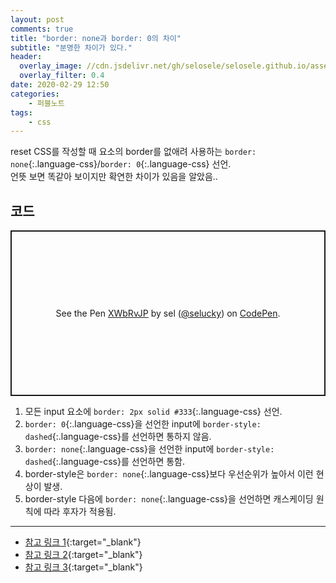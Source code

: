 ```yaml
---
layout: post
comments: true
title: "border: none과 border: 0의 차이"
subtitle: "분명한 차이가 있다."
header:
  overlay_image: //cdn.jsdelivr.net/gh/selosele/selosele.github.io/assets/images/thumb/css_thumb01.jpg
  overlay_filter: 0.4
date: 2020-02-29 12:50
categories:
    - 퍼블노트
tags:
    - css
---
```


reset CSS를 작성할 때 요소의 border를 없애려 사용하는 ```border: none```{:.language-css}/```border: 0```{:.language-css} 선언.  
언뜻 보면 똑같아 보이지만 확연한 차이가 있음을 알았음..

## 코드

<p class="codepen" data-height="265" data-theme-id="default" data-default-tab="css,result" data-user="selucky" data-slug-hash="XWbRvJP" style="height: 265px; box-sizing: border-box; display: flex; align-items: center; justify-content: center; border: 2px solid; margin: 1em 0; padding: 1em;" data-pen-title="XWbRvJP">
  <span>See the Pen <a href="https://codepen.io/selucky/pen/XWbRvJP">
  XWbRvJP</a> by sel (<a href="https://codepen.io/selucky">@selucky</a>)
  on <a href="https://codepen.io">CodePen</a>.</span>
</p>
<script async src="https://static.codepen.io/assets/embed/ei.js"></script>

1. 모든 input 요소에 ```border: 2px solid #333```{:.language-css} 선언.
2. ```border: 0```{:.language-css}을 선언한 input에 ```border-style: dashed```{:.language-css}를 선언하면 통하지 않음.
3. ```border: none```{:.language-css}을 선언한 input에 ```border-style: dashed```{:.language-css}를 선언하면 통함.
4. border-style은 ```border: none```{:.language-css}보다 우선순위가 높아서 이런 현상이 발생.
5. border-style 다음에 ```border: none```{:.language-css}을 선언하면 캐스케이딩 원칙에 따라 후자가 적용됨.

---

- [참고 링크 1](https://stackoverflow.com/questions/2922909/should-i-use-border-none-or-border-0){:target="_blank"}
- [참고 링크 2](https://codepen.io/denilsonsa/pen/LkdHh?editors=110){:target="_blank"}
- [참고 링크 3](https://trend21c.tistory.com/287){:target="_blank"}